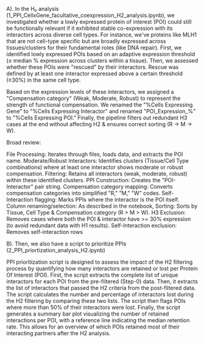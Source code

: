 A). In the H₂ analysis (1_PPI_CellxGene_facultative_coexpression_H2_analysis.ipynb), we investigated whether a lowly expressed protein of interest (POI) could still be functionally relevant if it exhibited stable co-expression with its interactors across diverse cell types. For instance, we've proteins like MLH1 that are not cell-type specific but are broadly expressed across tissues/clusters for their fundamental roles (like DNA repair). First, we identified lowly expressed POIs based on an adaptive expression threshold (≤ median % expression across clusters within a tissue). Then, we assessed whether these POIs were "rescued" by their interactors. Rescue was defined by at least one interactor expressed above a certain threshold (≥30%) in the same cell type.

Based on the expression levels of these interactors, we assigned a "Compensation category" (Weak, Moderate, Robust) to represent the strength of functional compensation. We renamed the "%Cells Expressing Gene" to "%Cells Expressing Interactor" and renamed "POI_Expression_%" to "%Cells Expressing POI." Finally, the pipeline filters out redundant H3 cases at the end without affecting H2 & ensures correct sorting (R -> M -> W).

Broad review:

File Processing: Iterates through files, loads data, and extracts the POI name. Moderate/Robust Interactors: Identifies clusters (Tissue/Cell Type combinations) where at least one interactor shows moderate or robust compensation. Filtering: Retains all interactors (weak, moderate, robust) within these identified clusters. PPI Construction: Creates the "POI-Interactor" pair string. Compensation category mapping: Converts compensation categories into simplified "R," "M," "W" codes. Self-Interaction flagging: Marks PPIs where the interactor is the POI itself. Column renaming/selection: As described in the notebook, Sorting: Sorts by Tissue, Cell Type & Compensation category (R > M > W). H3 Exclusion: Removes cases where both the POI & interactor have >= 30% expression (to avoid redundant data with H1 results). Self-Interaction exclusion: Removes self-interaction rows

B). Then, we also have a script to prioritize PPIs (2_PPI_priortization_analysis_H2.ipynb)

PPI prioritization script is designed to assess the impact of the H2 filtering process by quantifying how many interactors are retained or lost per Protein Of Interest (POI). First, the script extracts the complete list of unique interactors for each POI from the pre-filtered (Step-0) data. Then, it extracts the list of interactors that passed the H2 criteria from the post-filtered data. The script calculates the number and percentage of interactors lost during the H2 filtering by comparing these two lists. The script then flags POIs where more than 50% of their interactors were lost. Finally, the script generates a summary bar plot visualizing the number of retained interactions per POI, with a reference line indicating the median retention rate. This allows for an overview of which POIs retained most of their interacting partners after the H2 analysis.
